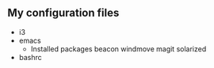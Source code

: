 ## My configuration files
 - i3
 - emacs
   - Installed packages
     beacon
     windmove
     magit
     solarized
 - bashrc

